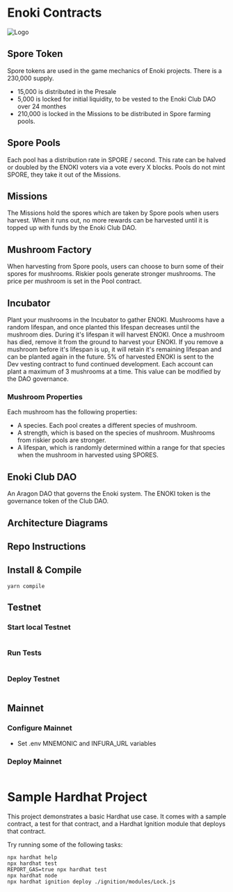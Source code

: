 # Enoki Contracts

![Logo](./images/enoki-defi-club.png)

## Spore Token

Spore tokens are used in the game mechanics of Enoki projects. There is a 230,000 supply.

* 15,000 is distributed in the Presale
* 5,000 is locked for initial liquidity, to be vested to the Enoki Club DAO over 24 monthes
* 210,000 is locked in the Missions to be distributed in Spore farming pools.

## Spore Pools

Each pool has a distribution rate in SPORE / second. This rate can be halved or doubled by the ENOKI voters via a vote every X blocks. Pools do not mint SPORE, they take it out of the Missions.

## Missions

The Missions hold the spores which are taken by Spore pools when users harvest. When it runs out, no more rewards can be harvested until it is topped up with funds by the Enoki Club DAO.

## Mushroom Factory

When harvesting from Spore pools, users can choose to burn some of their spores for mushrooms. Riskier pools generate stronger mushrooms. The price per mushroom is set in the Pool contract.

## Incubator

Plant your mushrooms in the Incubator to gather ENOKI. Mushrooms have a random lifespan, and once planted this lifespan decreases until the mushroom dies. During it's lifespan it will harvest ENOKI. Once a mushroom has died, remove it from the ground to harvest your ENOKI. If you remove a mushroom before it's lifespan is up, it will retain it's remaining lifespan and can be planted again in the future. 5% of harvested ENOKI is sent to the Dev vesting contract to fund continued development. Each account can plant a maximum of 3 mushrooms at a time. This value can be modified by the DAO governance.

### Mushroom Properties

Each mushroom has the following properties:

* A species. Each pool creates a different species of mushroom.
* A strength, which is based on the species of mushroom. Mushrooms from riskier pools are stronger.
* A lifespan, which is randomly determined within a range for that species when the mushroom in harvested using SPORES.

## Enoki Club DAO

An Aragon DAO that governs the Enoki system. The ENOKI token is the governance token of the Club DAO.

## Architecture Diagrams

## Repo Instructions

## Install & Compile

```yarn
yarn compile
```

## Testnet

### Start local Testnet

```yarn run-testnet
```

### Run Tests

```yarn test
```

### Deploy Testnet

```yarn deploy-testnet
```

## Mainnet

### Configure Mainnet

* Set .env MNEMONIC and INFURA_URL variables

### Deploy Mainnet

```yarn deploy-mainnet
```
# Sample Hardhat Project

This project demonstrates a basic Hardhat use case. It comes with a sample contract, a test for that contract, and a Hardhat Ignition module that deploys that contract.

Try running some of the following tasks:

```shell
npx hardhat help
npx hardhat test
REPORT_GAS=true npx hardhat test
npx hardhat node
npx hardhat ignition deploy ./ignition/modules/Lock.js
```
